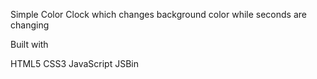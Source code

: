 
Simple Color Clock which changes background color while seconds are changing

Built with

HTML5
CSS3
JavaScript
JSBin
